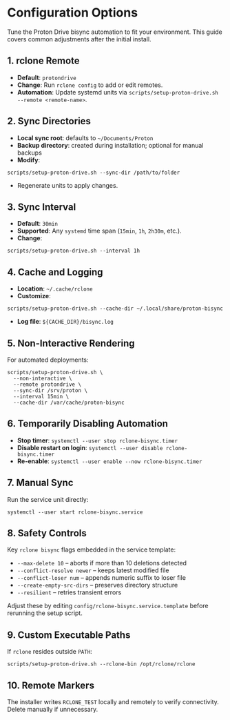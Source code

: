 # Configuration Options

Tune the Proton Drive bisync automation to fit your environment. This guide covers common adjustments after the initial install.

## 1. rclone Remote

- **Default**: `protondrive`
- **Change**: Run `rclone config` to add or edit remotes.
- **Automation**: Update systemd units via `scripts/setup-proton-drive.sh --remote <remote-name>`.

## 2. Sync Directories

- **Local sync root**: defaults to `~/Documents/Proton`
- **Backup directory**: created during installation; optional for manual backups
- **Modify**:
```
scripts/setup-proton-drive.sh --sync-dir /path/to/folder
```
- Regenerate units to apply changes.

## 3. Sync Interval

- **Default**: `30min`
- **Supported**: Any `systemd` time span (`15min`, `1h`, `2h30m`, etc.).
- **Change**:
```
scripts/setup-proton-drive.sh --interval 1h
```

## 4. Cache and Logging

- **Location**: `~/.cache/rclone`
- **Customize**:
```
scripts/setup-proton-drive.sh --cache-dir ~/.local/share/proton-bisync
```
- **Log file**: `${CACHE_DIR}/bisync.log`

## 5. Non-Interactive Rendering

For automated deployments:
```
scripts/setup-proton-drive.sh \
  --non-interactive \
  --remote protondrive \
  --sync-dir /srv/proton \
  --interval 15min \
  --cache-dir /var/cache/proton-bisync
```

## 6. Temporarily Disabling Automation

- **Stop timer**: `systemctl --user stop rclone-bisync.timer`
- **Disable restart on login**: `systemctl --user disable rclone-bisync.timer`
- **Re-enable**: `systemctl --user enable --now rclone-bisync.timer`

## 7. Manual Sync

Run the service unit directly:
```
systemctl --user start rclone-bisync.service
```

## 8. Safety Controls

Key `rclone bisync` flags embedded in the service template:

- `--max-delete 10` – aborts if more than 10 deletions detected
- `--conflict-resolve newer` – keeps latest modified file
- `--conflict-loser num` – appends numeric suffix to loser file
- `--create-empty-src-dirs` – preserves directory structure
- `--resilient` – retries transient errors

Adjust these by editing `config/rclone-bisync.service.template` before rerunning the setup script.

## 9. Custom Executable Paths

If `rclone` resides outside `PATH`:
```
scripts/setup-proton-drive.sh --rclone-bin /opt/rclone/rclone
```

## 10. Remote Markers

The installer writes `RCLONE_TEST` locally and remotely to verify connectivity. Delete manually if unnecessary.
